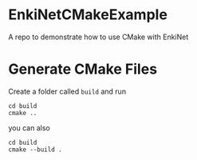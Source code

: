 # EnkiNetCMakeExample
A repo to demonstrate how to use CMake with EnkiNet

# Generate CMake Files

Create a folder called `build` and run

````
cd build
cmake ..
````

you can also

````
cd build
cmake --build .
````